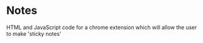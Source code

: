 # Notes
HTML and JavaScript code for a chrome extension which will allow the user to make 'sticky notes'
